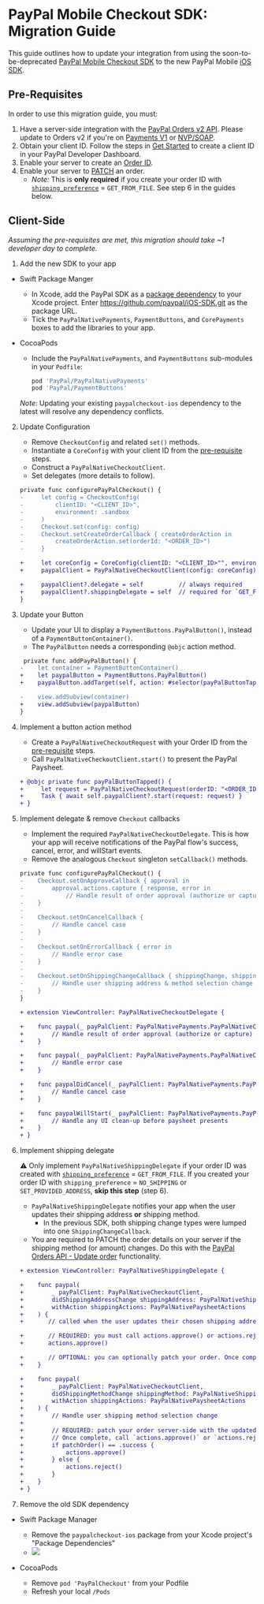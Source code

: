 # PayPal Mobile Checkout SDK: Migration Guide

This guide outlines how to update your integration from using the soon-to-be-deprecated [PayPal Mobile Checkout SDK](https://developer.paypal.com/limited-release/paypal-mobile-checkout/) to the new PayPal Mobile [iOS SDK](https://github.com/paypal/iOS-SDK).

## Pre-Requisites
In order to use this migration guide, you must:

1. Have a server-side integration with the [PayPal Orders v2 API](https://developer.paypal.com/docs/api/orders/v2/). Please update to Orders v2 if you're on [Payments V1](https://developer.paypal.com/docs/api/payments/v1/) or [NVP/SOAP](https://developer.paypal.com/api/nvp-soap/).
1. Obtain your client ID. Follow the steps in [Get Started](https://developer.paypal.com/api/rest/#link-getstarted) to create a client ID in your PayPal Developer Dashboard.
1. Enable your server to create an [Order ID](https://developer.paypal.com/docs/api/orders/v2/).
1. Enable your server to [PATCH](https://developer.paypal.com/docs/api/orders/v2/#orders_patch) an order.
    * _Note:_ This is **only required** if you create your order ID with [`shipping_preference`](https://developer.paypal.com/docs/api/orders/v2/#definition-order_application_context) = `GET_FROM_FILE`. See step 6 in the guides below.

## Client-Side

*Assuming the pre-requisites are met, this migration should take ~1 developer day to complete.*

1. Add the new SDK to your app
  * Swift Package Manger
      * In Xcode, add the PayPal SDK as a [package dependency](https://developer.apple.com/documentation/swift_packages/adding_package_dependencies_to_your_app) to your Xcode project. Enter https://github.com/paypal/iOS-SDK.git as the package URL. 
      * Tick the `PayPalNativePayments`, `PaymentButtons`, and `CorePayments` boxes to add the libraries to your app.

  * CocoaPods
      * Include the `PayPalNativePayments`, and `PaymentButtons` sub-modules in your `Podfile`:
        ```ruby
        pod 'PayPal/PayPalNativePayments'
        pod 'PayPal/PaymentButtons'
        ```

    *Note*: Updating your existing `paypalcheckout-ios` dependency to the latest will resolve any dependency conflicts.
    
2. Update Configuration

    * Remove `CheckoutConfig` and related `set()` methods.
    * Instantiate a `CoreConfig` with your client ID from the [pre-requisite](#pre-requisites) steps.
    * Construct a `PayPalNativeCheckoutClient`.
    * Set delegates (more details to follow).
    
    ```diff
    private func configurePayPalCheckout() {
    -     let config = CheckoutConfig(
    -         clientID: "<CLIENT_ID>",
    -         environment: .sandbox
    -     )
    -     Checkout.set(config: config)     
    -     Checkout.setCreateOrderCallback { createOrderAction in
    -         createOrderAction.set(orderId: "<ORDER_ID>")
    -     }

    +     let coreConfig = CoreConfig(clientID: "<CLIENT_ID>"", environment: CorePayments.Environment.sandbox)
    +     paypalClient = PayPalNativeCheckoutClient(config: coreConfig)
    
    +     paypalClient?.delegate = self          // always required
    +     paypalClient?.shippingDelegate = self  // required for `GET_FROM_FILE` orders
    }
    ```

3. Update your Button

    * Update your UI to display a `PaymentButtons.PayPalButton()`, instead of a `PaymentButtonContainer()`.
    * The `PayPalButton` needs a corresponding `@objc` action method.

    ```diff
     private func addPayPalButton() {
    -    let container = PaymentButtonContainer()
    +    let paypalButton = PaymentButtons.PayPalButton()
    +    paypalButton.addTarget(self, action: #selector(payPalButtonTapped), for: .touchUpInside)

    -    view.addSubview(container)
    +    view.addSubview(paypalButton)
    }
    ```

4. Implement a button action method

    * Create a `PayPalNativeCheckoutRequest` with your Order ID from the [pre-requisite](#pre-requisites) steps.
    * Call `PayPalNativeCheckoutClient.start()` to present the PayPal Paysheet.

    ```diff
    + @objc private func payPalButtonTapped() {
    +     let request = PayPalNativeCheckoutRequest(orderID: "<ORDER_ID>")
    +     Task { await self.paypalClient?.start(request: request) }
    + }
    ```

5. Implement delegate & remove `Checkout` callbacks

    * Implement the required `PayPalNativeCheckoutDelegate`. This is how your app will receive notifications of the PayPal flow's success, cancel, error, and willStart events.
    * Remove the analogous `Checkout` singleton `setCallback()` methods.

    ```diff
    private func configurePayPalCheckout() {
    -    Checkout.setOnApproveCallback { approval in
    -        approval.actions.capture { response, error in
    -            // Handle result of order approval (authorize or capture)
    -    }
    -
    -    Checkout.setOnCancelCallback {
    -        // Handle cancel case
    -    }
    -
    -    Checkout.setOnErrorCallback { error in
    -        // Handle error case
    -    }
    -
    -    Checkout.setOnShippingChangeCallback { shippingChange, shippingChangeAction in
    -        // Handle user shipping address & method selection change
    -    }
    }

    + extension ViewController: PayPalNativeCheckoutDelegate {

    +    func paypal(_ payPalClient: PayPalNativePayments.PayPalNativeCheckoutClient, didFinishWithResult result: PayPalNativePayments.PayPalNativeCheckoutResult) {
    +        // Handle result of order approval (authorize or capture)
    +    }

    +    func paypal(_ payPalClient: PayPalNativePayments.PayPalNativeCheckoutClient, didFinishWithError error: CorePayments.CoreSDKError) {
    +        // Handle error case
    +    }

    +    func paypalDidCancel(_ payPalClient: PayPalNativePayments.PayPalNativeCheckoutClient) {
    +        // Handle cancel case
    +    }

    +    func paypalWillStart(_ payPalClient: PayPalNativePayments.PayPalNativeCheckoutClient) {
    +        // Handle any UI clean-up before paysheet presents
    +    }
    + }
    ```
    
6. Implement shipping delegate

    :warning: Only implement `PayPalNativeShippingDelegate` if your order ID was created with [`shipping_preference`](https://developer.paypal.com/docs/api/orders/v2/#definition-experience_context_base) = `GET_FROM_FILE`. If you created your order ID with `shipping_preference` = `NO_SHIPPING` or `SET_PROVIDED_ADDRESS`, **skip this step** (step 6).


    * `PayPalNativeShippingDelegate` notifies your app when the user updates their shipping address **or** shipping method. 
        * In the previous SDK, both shipping change types were lumped into one `ShippingChangeCallback`.
    * You are required to PATCH the order details on your server if the shipping method (or amount) changes. Do this with the [PayPal Orders API - Update order](https://developer.paypal.com/docs/api/orders/v2/#orders_patch) functionality.

    ```diff
    + extension ViewController: PayPalNativeShippingDelegate {

    +    func paypal(
    +        _ payPalClient: PayPalNativeCheckoutClient,
    +        didShippingAddressChange shippingAddress: PayPalNativeShippingAddress,
    +        withAction shippingActions: PayPalNativePaysheetActions
    +    ) {
    +       // called when the user updates their chosen shipping address
    
    +       // REQUIRED: you must call actions.approve() or actions.reject() in this callback
    +       actions.approve()
    
    +       // OPTIONAL: you can optionally patch your order. Once complete, call actions.approve() if successful or actions.reject() if not.
    +    }
    
    +    func paypal(
    +        _ payPalClient: PayPalNativeCheckoutClient,
    +        didShippingMethodChange shippingMethod: PayPalNativeShippingMethod,
    +        withAction shippingActions: PayPalNativePaysheetActions
    +    ) {
    +        // Handle user shipping method selection change
    +
    +        // REQUIRED: patch your order server-side with the updated shipping amount
    +        // Once complete, call `actions.approve()` or `actions.reject()` 
    +        if patchOrder() == .success {
    +            actions.approve()
    +        } else {
    +            actions.reject()
    +        }
    +    }
    + }
    ```

7. Remove the old SDK dependency

* Swift Package Manager
    * Remove the `paypalcheckout-ios` package from your Xcode project's "Package Dependencies"
    * ![](https://iili.io/HO1okCB.png)

* CocoaPods
    * Remove `pod 'PayPalCheckout'` from your Podfile
    * Refresh your local `/Pods`
